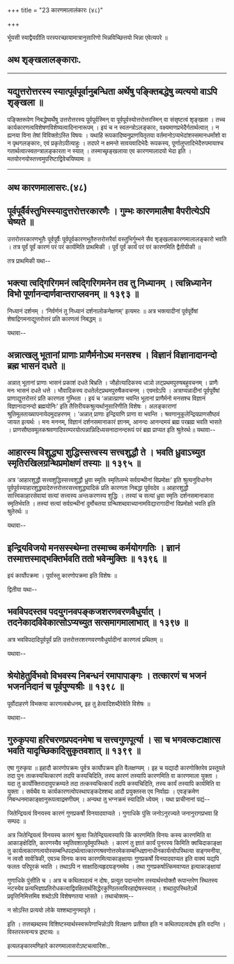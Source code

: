+++
title = "23 कारणमालालंकारः (४८)"

+++


र्भूयसी स्याद्वैयग्रीति परस्परच्छायामात्रानुसारिणो भिन्नविच्छित्तयो
भिन्ना एवेत्यपरे ॥

## अथ शृङ्खलालङ्काराः.


_________








## यद्युत्तरोत्तरस्य स्यात्पूर्वपूर्वानुबन्धिता अर्थेषु पङ्क्तिबद्धेषु व्यत्ययो वाऽपि शृङ्खला ॥

पङ्क्तिरूपेण निबद्धेष्वर्थेषु उत्तरोत्तरस्य पूर्वपूर्वस्मिन् वा
पूर्वपूर्वस्योत्तरोत्तरस्मिन् वा संसृष्टत्वं शृङ्खला । तच्च
कार्यकारणत्वविशेषणविशेष्यत्वादिनानारूपम् । इयं च न स्वतन्त्रोऽलङ्कारः,
वक्ष्यमाणप्रभेदैर्गतार्थत्वात् । न ह्यनया विना तेषां विविक्तोऽस्ति विषयः
। यथाहि रूपकादिष्वनुप्राणयितृतया वर्तमानोऽप्यभेदांशस्समानधर्मांशो वा न
पृथगलङ्कारः, एवं प्रकृतेऽपीत्याहुः । तदपरे न क्षमन्ते सावयवादिभेदैः
रूपकस्य, पूर्णालुप्तादिभेदैरुपमायाश्च गतार्थत्वात्स्वतन्त्रालङ्कारता न
स्यात् । तस्माच्छृङ्खलाया एव कारणमालादयो भेदा इति ।
मतयोरनयोस्तत्त्वमुपरिष्टाद्विवेचयिष्यामः ॥


_________




## अथ कारणमालासरः.(४८)





## पूर्वपूर्वैर्वस्तुभिस्स्यादुत्तरोत्तरकारणैः । गुम्भः कारणमालैषा वैपरीत्येऽपि चेष्यते ॥

उत्तरोत्तरकारणभूतैः पूर्वपूर्वैः पूर्वपूर्वकारणभूतैरुत्तरोत्तरैर्वा
वस्तुभिर्गुम्भने सैव शृङ्खलाकारणमालालङ्कारो भवति । तत्र पूर्वं पूर्वं
कारणं परं परं कार्यमिति प्राथमिकी । पूर्वं पूर्वं कार्यं परं परं
कारणमिति द्वैतीयीकी ॥

तत्र प्राथमिकी यथा--



## भक्त्या त्वद्गिरिगमनं त्वद्गिरिगमनेन तव तु निध्यानम् । त्वन्निध्यानेन विभो पूर्णानन्दार्णवान्तराप्लवनम् ॥ १३९३ ॥

निध्यानं दर्शनम् । ‘निर्वर्णनं तु निध्यानं दर्शनालोकनेक्षणम्' इत्यमरः ॥
अत्र भक्त्यादीनां पूर्वपूर्वेषां शेषाद्रिगमनाद्युत्तरोत्तरं प्रति
कारणत्वं निबद्धम् ॥

यथावा--



## अन्नात्खलु भूतानां प्राणाः प्राणैर्मनोऽथ मनसश्च । विज्ञानं विज्ञानादानन्दो ब्रह्म भासनं दधते ॥

अन्नात् भूतानां प्राणाः भासनं प्रकाशं दधते बिभ्रति । जौहोत्यादिकस्य
धाञो लट्प्रथमपुरुषबहुवचनम् । प्राणैः मनः भासनं दधते धत्ते । भौवादिकस्य
दधतेर्लट्प्रथमपुरुषैकवचनम् । एवमग्रेऽपि । अत्राप्यन्नादीनां
पूर्वपूर्वेषां प्राणाद्युत्तरोत्तरं प्रति कारणता गुम्भिता । इयं च
‘अन्नात्प्राणा भवन्ति भूतानां प्राणैर्मनो मनसश्च विज्ञानं
विज्ञानादानन्दो ब्रह्मयोनिः' इति तैत्तिरीयकश्रुत्यर्थानुसारिणीति विशेषः
। अलङ्काराणां श्रुतिमूलताख्यापनायेदमुदाहरणम् । ‘अन्नात् प्राणाः
इन्द्रियाणि प्राणा वा भवन्ति । श्रवणानुकूलेन्द्रियप्राणसौष्ठवं जायत
इत्यर्थः । मनः मननम्, विज्ञानं दर्शनसमानाकारं ज्ञानम्, आनन्दः आनन्दमयं
ब्रह्म परब्रह्म भवति भासते ।
प्राणसौष्ठवमूलकश्रवणादिपरम्परयोत्पन्नान्निदिध्यसनादानन्दरूपं परं ब्रह्म
प्राप्यत इति श्रुतेरर्थः॥ यथावा--



## आहारस्य विशुद्ध्या शुद्धिस्सत्त्वस्य सत्त्वशुद्धौ ते । भवति ध्रुवाऽच्युत स्मृतिरखिलग्रन्थिप्रमोक्षणं तस्याः ॥ १३९५ ॥

अत्र ‘आहारशुद्धौ सत्त्वशुद्धिस्सत्त्वशुद्धौ ध्रुवा स्मृतिः स्मृतिलम्भे
सर्वग्रन्थीनां विप्रमोक्षः’ इति श्रुत्यनुविधानेन
पूर्वपूर्वस्याहारशुद्ध्यादेरुत्तरोत्तरसत्त्वशुद्ध्यादिकं प्रति कारणता
निबद्धा पूर्ववदेव ॥ आहारशुद्धौ सात्त्विकाहारसेवायां सत्यां सत्त्वस्य
अन्तःकरणस्य शुद्धिः । तस्यां च सत्यां ध्रुवा स्मृतिः दर्शनसमानाकारा
स्मृतिर्भवति । तस्यां सत्यां सर्वग्रन्थीनां दुर्मोचतया
ग्रन्थिशब्दवाच्यानामविद्यारागादीनां विप्रमोक्षो भवति इति श्रुतेरर्थः ॥

यथावा--



## इन्द्रियविजयो मनसस्स्थेम्ना तस्माच्च कर्मयोगगतिः । ज्ञानं तस्मात्तस्माद्भक्तिर्भवति ततो भवेन्मुक्तिः ॥ १३९६ ॥

इयं कार्योपक्रमा । पूर्वास्तु कारणोपक्रमा इति विशेषः ॥

द्वितीया यथा--



## भवविपदस्तव पदयुगनवपङ्कजशरणवरणवैधुर्यात् । तदनेकादविवेकात्सोऽप्यच्युत सत्समागमालाभात् ॥ १३९७ ॥

अत्र भवविपदादिपूर्वपूर्वं प्रति उत्तरोत्तरशरणवरणवैधुर्यादीनां कारणत्वं
प्रथितम् ॥

यथावा--



## श्रेयोहेतुर्विभवो विभवस्य निबन्धनं रमापापाङ्गः । तत्कारणं च भजनं भजननिदानं च पूर्वपुण्यश्रीः ॥ १३९८ ॥

पूर्वोदाहरणे विभक्त्या कारणत्वबोधनम्, इह तु हेत्वादिशब्दैरेवेति विशेषः ॥

यथावा--



## गुरुकृपया हरिचरणप्रपदनमेषा च सत्त्वगुणपूर्त्या । सा च भगवत्कटाक्षात्स भवति यादृच्छिकादिसुकृतवशात् ॥ १३९९ ॥

एषा गुरुकृपा ॥ इहादौ कारणोपक्रमः पूर्वत्र कार्योपक्रम इति वैलक्षण्यम् ।
इह च यद्यादौ कारणोक्तिरेव प्रस्तूयते तदा पुनः तत्कस्यचित्कारणं तदपि
कस्यचिदिति, तस्य कारणं तस्यापि कारणमिति वा कारणमाला युक्ता । यदा तु
कार्योक्तिरादावुपक्रम्यते तदा तत्कस्यचित्कार्यं तदपि कस्यचिदिति, तस्य
कार्यं तस्यापि कार्यमिति वा युक्ता । सर्वथैव यः
कार्यकारणत्वोपस्थापङ्कदेश्शब्द आदौ प्रयुक्तस्स एव निर्वाह्यः । एवङ्क्रमेण
निबन्धनमाकाङ्क्षानुरूपत्वाद्रमणीयम् । अन्यथा तु भग्नक्रमं स्यादिति
ध्येयम् । यथा प्राचीनानां पद्यं--

जितेन्द्रियत्वं विनयस्य कारणं गुणप्रकर्षो विनयादवाप्यते ।
गुणाधिके पुंसि जनोऽनुरज्यते जनानुरागप्रभवा हि सम्पदः ॥

अत्र जितेन्द्रियत्वं विनयस्य कारणं श्रुत्वा जितेन्द्रियत्वस्यापि किं
कारणमिति विनयः कस्य कारणमिति वा आकाङ्क्षेदिति, कारणस्यैव
स्मृतिवशात्पूर्वमुपस्थितेः । कारणं तु ज्ञातं कार्यं पुनरस्य किमिति
क्वचिदाकाङ्क्षा तु
कार्यत्वकारणत्वयोस्सम्बन्धिपदार्थत्वात्कारणश्रवणोत्तरमेकसम्बन्धिज्ञानाधीनकार्यत्वोपस्थित्या
सङ्गमनीया, न त्वसौ सार्वत्रिकी, एवञ्च विनयः कस्य कारणमित्याकाङ्क्षायाः
गुणप्रकर्षो विनयादवाप्यत इति वाक्यं यद्यपि फलतः परिपूरकं भवति । तथाऽपि न
साक्षादित्यहृदयङ्गममेव । तथा गुणप्रकर्षात्किमवाप्यत इत्याकाङ्क्षायां

गुणाधिके पुंसीति च । अत्र च कथितपदत्वं न दोषः, प्रत्युत पदान्तरेण
तस्यार्थस्योक्तौ रूपान्तरेण स्थितस्य नटस्येव
प्रत्यभिज्ञाप्रतिरोधकत्वाद्विवक्षितार्थसिद्धेरकुण्ठितत्वविरहाद्दोषस्स्यात्
। शब्दादुपस्थितेऽर्थे प्रवृत्तिनिमित्तमिव शब्दोऽपि विशेषणतया भासते ।
तथाचोक्तम्--

न सोऽस्ति प्रत्ययो लोके यश्शब्दानुगमादृते ।

इति । तत्तच्छब्दस्य विशिष्टस्यार्थस्स्वरूपेणाभिन्नोऽपि विलक्षणः प्रतीयत
इति न कथितपदत्वदोष इति वदन्ति । विस्तरस्त्वन्यत्र द्रष्टव्यः ॥

इत्यलङ्कारमणिहारे कारणमालासरोऽष्टचत्वारिंशः..


_________


